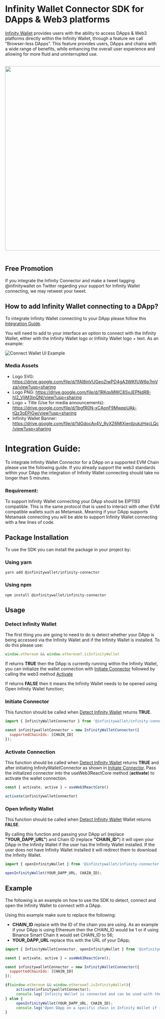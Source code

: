 # Infinity Wallet Connector SDK for DApps & Web3 platforms

[Infinity Wallet](https://infinitywallet.io/) provides users with the ability to access DApps & Web3 platforms directly within the Infinity Wallet, through a feature we call “Browser-less DApps”. This feature provides users, DApps and chains with a wide range of benefits, while enhancing the overall user experience and allowing for more fluid and uninterrupted use.

<br/>
<div align="center">
  <a href="https://www.youtube.com/watch?v=5B2zaw56dEk">
    <img src="https://i.gyazo.com/11b6a2084bb248fb440dda06172b9338.png" width="600">
  </a>
</div>
<br/>

## Free Promotion
If you integrate the Infinity Connector and make a tweet tagging @infinitywallet on Twitter regarding your support for Infinity Wallet connecting, we may retweet your tweet.

## How to add Infinity Wallet connecting to a DApp?
To integrate Infinity Wallet connecting to your DApp please follow this [Integration Guide](./README.md#integration-guide).

You will need to add to your interface an option to connect with the Infinity Wallet, either with the Infinity Wallet logo or Infinity Wallet logo + text. As an example:

![Connect Wallet UI Example](https://i.imgur.com/hzRpUSy.png)

### Media Assets
- Logo SVG: https://drive.google.com/file/d/1fAl8inVUGeoZiwPD4gA3WKfUW6p7mVza/view?usp=sharing
- Logo PNG: https://drive.google.com/file/d/1RKqsMWC8SvJEPNdRB-hl2_VIjM3inQNl/view?usp=sharing
- Logo + Title (Use for media announcements): https://drive.google.com/file/d/1bgfR0N-xCAonF9MwppUAk-tQz3oEPIGw/view?usp=sharing
- Infinity Wallet Banner: https://drive.google.com/file/d/1dGdocAv4V_RyXZ6MIXjerdzukzHqcLQc/view?usp=sharing

# Integration Guide:
To integrate Infinity Wallet Connector for a DApp on a supported EVM Chain please use the following guide. If you already support the web3 standards within your DApp the integration of Infinity Wallet connecting should take no longer than 5 minutes.

### Requirement:
To support Infinity Wallet connecting your DApp should be EIP1193 compatible. This is the same protocol that is used to interact with other EVM compatible wallets such as Metamask. Meaning if your DApp supports Metamask connecting you will be able to support Infinity Wallet connecting with a few lines of code.

## Package Installation
To use the SDK you can install the package in your project by:

### Using yarn
```yarn add @infinitywallet/infinity-connector```

### Using npm
```npm install @infinitywallet/infinity-connector```

## Usage

### Detect Infinity Wallet
The first thing you are going to need to do is detect whether your DApp is being accessed via the Infinity Wallet and if the Infinity Wallet is installed. To do this please use:
```js
window.ethereum && window.ethereum?.isInfinityWallet
```

If returns **TRUE** then the DApp is currently running within the Infinity Wallet, you can initialize the wallet connection with [Initiate Connector](./README.md#initiate-connector) followed by calling the web3 method [Activate](./README.md#activate-connection)

If returns **FALSE** then it means the Infinity Wallet needs to be opened using Open Infinity Wallet function;

### Initiate Connector
This function should be called when [Detect Infinity Wallet](./README.md#detect-infinity-wallet) returns **TRUE**.
```js
import { InfinityWalletConnector } from '@infinitywallet/infinity-connector';

const infinitywalletConnector = new InfinityWalletConnector({
  supportedChainIds: [CHAIN_ID]
});
```

### Activate Connection
This function should be called when [Detect Infinity Wallet](./README.md#detect-infinity-wallet) returns **TRUE** and after initiating InfinityWalletConnector as shown in [Initiate Connector](./README.md#initiate-connector). Pass the initialized connector into the useWeb3ReactCore method (**activate**) to activate the wallet connection.
```js
const { activate, active } = useWeb3ReactCore()

activate(infinitywalletConnector)
```

### Open Infinity Wallet
This function should be called when [Detect Infinity Wallet](./README.md#detect-infinity-wallet) Wallet returns **FALSE**.

By calling this function and passing your DApp url (replace **"YOUR_DAPP_URL"**) and Chain ID (replace **"CHAIN_ID"**) it will open your DApp in the Infinity Wallet if the user has the Infinity Wallet installed. If the user does not have Infinity Wallet installed it will redirect them to download the Infinity Wallet.
```js
import { openInfinityWallet } from '@infinitywallet/infinity-connector';

openInfinityWallet(YOUR_DAPP_URL, CHAIN_ID);
```
## Example
The following is an example on how to use the SDK to detect, connect and open the Infinity Wallet to connect with a DApp.

Using this example make sure to replace the following:

- **CHAIN_ID** replace with the ID of the chain you are using. As an example if your DApp is using Ethereum then the CHAIN_ID would be 1 or if using Binance Smart Chain it would set CHAIN_ID to 56;
- **YOUR_DAPP_URL** replace this with the URL of your DApp;

```js
import { InfinityWalletConnector, openInfinityWallet } from '@infinitywallet/infinity-connector';

const { activate, active } = useWeb3ReactCore();

const infinitywalletConnector = new InfinityWalletConnector({
  supportedChainIds: [CHAIN_ID]
});

if(window.ethereum && window.ethereum?.isInfinityWallet){
     activate(infinitywalletConnector);
     console.log('Infinity Wallet is connected and can be used with the DApp');
} else {
     openInfinityWallet(YOUR_DAPP_URL, CHAIN_ID);
     console.log('Open DApp on a specific chain in Infinity Wallet if installed, or if not installed it will redirect to download Infinity Wallet');
}
```
